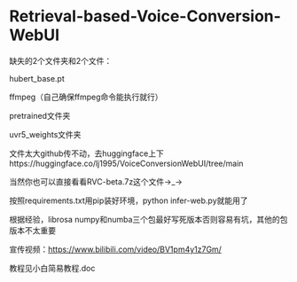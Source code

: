 # Retrieval-based-Voice-Conversion-WebUI

缺失的2个文件夹和2个文件：

hubert_base.pt

ffmpeg（自己确保ffmpeg命令能执行就行）

pretrained文件夹

uvr5_weights文件夹

文件太大github传不动，去huggingface上下https://huggingface.co/lj1995/VoiceConversionWebUI/tree/main

当然你也可以直接看看RVC-beta.7z这个文件→_→

按照requirements.txt用pip装好环境，python infer-web.py就能用了

根据经验，librosa numpy和numba三个包最好写死版本否则容易有坑，其他的包版本不太重要

宣传视频：https://www.bilibili.com/video/BV1pm4y1z7Gm/

教程见小白简易教程.doc
